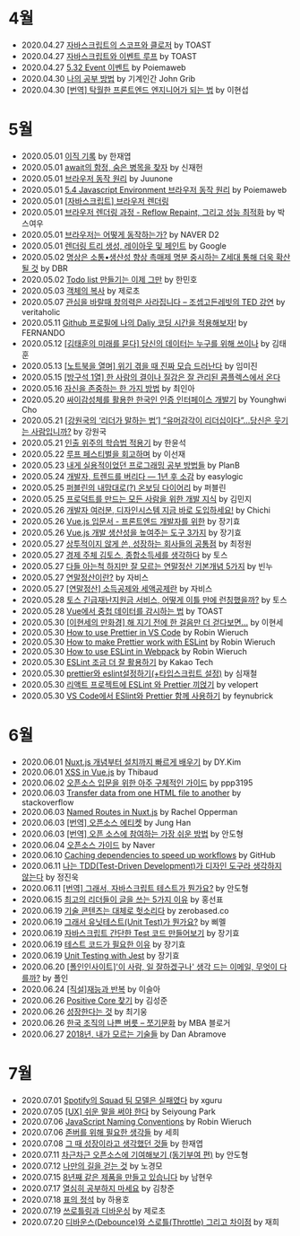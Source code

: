 # 4월

- 2020.04.27 [자바스크립트의 스코프와 클로저](https://meetup.toast.com/posts/86) by TOAST
- 2020.04.27 [자바스크립트와 이벤트 루프](https://meetup.toast.com/posts/89) by TOAST
- 2020.04.27 [5.32 Event 이벤트](https://poiemaweb.com/js-event) by Poiemaweb
- 2020.04.30 [나의 공부 방법](https://johngrib.github.io/wiki/my-study-method/) by 기계인간 John Grib
- 2020.04.30 [[번역] 탁월한 프론트엔드 엔지니어가 되는 법](https://hyunseob.github.io/2016/02/21/how-to-become-a-great-frontend-engineer/) by 이현섭

# 5월

- 2020.05.01 [이직 기록](https://jbee.io/career/2020-turnover-0/) by 한재엽
- 2020.05.01 [await의 함정, 숨은 병목을 찾자](https://jaeheon.kr/161) by 신재헌
- 2020.05.01 [브라우저 동작 원리](https://juunone.github.io/browser/) by Juunone
- 2020.05.01 [5.4 Javascript Environment 브라우저 동작 원리](https://poiemaweb.com/js-browser) by Poiemaweb
- 2020.05.01 [[자바스크립트] 브라우저 렌더링](https://12bme.tistory.com/140)
- 2020.05.01 [브라우저 렌더링 과정 - Reflow Repaint, 그리고 성능 최적화](https://boxfoxs.tistory.com/408) by 박스여우
- 2020.05.01 [브라우저는 어떻게 동작하는가?](https://d2.naver.com/helloworld/59361) by NAVER D2
- 2020.05.01 [렌더링 트리 생성, 레이아웃 및 페인트](https://developers.google.com/web/fundamentals/performance/critical-rendering-path/render-tree-construction?hl=ko) by Google
- 2020.05.02 [명상은 소통•생산성 향상 촉매제 명분 중시하는 Z세대 통해 더욱 확산될 것](https://dbr.donga.com/article/view/1306/article_no/9596) by DBR
- 2020.05.02 [Todo list 만들기는 이제 그만](https://woowabros.github.io/experience/2020/04/14/stop-making-todo-list.html) by 한민호
- 2020.05.03 [객체의 복사](https://www.zerocho.com/category/JavaScript/post/5750d384b73ae5152792188d) by 제로초
- 2020.05.07 [관심을 바랄때 창의력은 사라집니다 – 조셉고든레빗의 TED 강연](https://newspeppermint.com/2020/03/19/attention/) by veritaholic
- 2020.05.11 [Github 프로필에 나의 Daliy 코딩 시간을 적용해보자!](https://fernando.kr/develop/2020-05-02-github-gist-posting/) by FERNANDO
- 2020.05.12 [[김태훈의 미래를 묻다] 당신의 데이터는 누구를 위해 쓰이나](https://n.news.naver.com/article/025/0002997835/) by 김태훈
- 2020.05.13 [[노트북을 열며] 위기 겪을 때 진짜 모습 드러난다](https://news.joins.com/article/23775276/) by 임미진
- 2020.05.15 [[방구석 1열] 한 사람의 결이나 질감은 잘 관리된 콤플렉스에서 온다](https://m.cafe.daum.net/subdued20club/ReHf/2719778)
- 2020.05.16 [자신을 존중하는 한 가지 방법](https://www.donga.com/news/article/all/20200516/101066268/1) by 최인아
- 2020.05.20 [싸이감성체를 활용한 한국인 인증 인터페이스 개발기](https://brunch.co.kr/@andrewyhc/127) by Younghwi Cho
- 2020.05.21 [[강원국의 ‘리더가 말하는 법’] “유머감각이 리더십이다”…당신은 웃기는 사람입니까?](https://firenzedt.com/?p=6643) by 강원국
- 2020.05.21 [인출 위주의 학습법 적용기](https://hannut91.github.io/blogs/self-exam) by 한윤석
- 2020.05.22 [루프 페스티벌을 회고하며](https://brunch.co.kr/@sunjae/27) by 이선재
- 2020.05.23 [내게 실용적이었던 프로그래밍 공부 방법들](https://ppss.kr/archives/204117/) by PlanB
- 2020.05.24 [개발자, 트렌드를 버리다 — 1년 후 소감](https://medium.com/@easylogic/%EA%B0%9C%EB%B0%9C%EC%9E%90-%ED%8A%B8%EB%A0%8C%EB%93%9C%EB%A5%BC-%EB%B2%84%EB%A6%AC%EB%8B%A4-1%EB%85%84-%ED%9B%84-%EC%86%8C%EA%B0%90-e75a859280e9) by easylogic
- 2020.05.25 [퍼블린의 내맘대로(?) 온보딩 다이어리](https://www.notion.so/87868befad324424b53832b1bdabdf86) by 퍼블린
- 2020.05.25 [프로덕트를 만드는 모든 사람을 위한 개발 지식](https://www.notion.so/74c1bc468ec2420e959743a21c64c668) by 김민지
- 2020.05.26 [개발자 여러분, 디자인시스템 지금 바로 도입하세요!](https://blog.gangnamunni.com/post/welchis) by Chichi
- 2020.05.26 [Vue.js 입문서 - 프론트엔드 개발자를 위한](https://joshua1988.github.io/web-development/vuejs/vuejs-tutorial-for-beginner/) by 장기효
- 2020.05.26 [Vue.js 개발 생산성을 높여주는 도구 3가지](https://joshua1988.github.io/web-development/vuejs/boost-productivity/) by 장기효
- 2020.05.27 [상투적이지 않게 쓴, 성장하는 회사들의 공통점](https://brunch.co.kr/@choej1/12) by 최정원
- 2020.05.27 [경제 주체 김토스, 종합소득세를 생각하다](https://blog.toss.im/2020/05/14/money/life/may-incometax/) by 토스
- 2020.05.27 [다들 아는척 하지만 잘 모르는 연말정산 기본개념 5가지](https://banksalad.com/contents/%EB%8B%A4%EB%93%A4-%EC%95%84%EB%8A%94%EC%B2%99-%ED%95%98%EC%A7%80%EB%A7%8C-%EC%9E%98-%EB%AA%A8%EB%A5%B4%EB%8A%94-%EC%97%B0%EB%A7%90%EC%A0%95%EC%82%B0-%EA%B8%B0%EB%B3%B8%EA%B0%9C%EB%85%90-5%EA%B0%80%EC%A7%80-2a6d) by 빈누
- 2020.05.27 [연말정산이란?](https://help.jobis.co/hc/ko/articles/115004860453-%EC%97%B0%EB%A7%90%EC%A0%95%EC%82%B0%EC%9D%B4%EB%9E%80-) by 자비스
- 2020.05.27 [[연말정산] 소득공제와 세액공제란](https://help.jobis.co/hc/ko/articles/115004861493-%EC%86%8C%EB%93%9D%EA%B3%B5%EC%A0%9C%EC%99%80-%EC%84%B8%EC%95%A1%EA%B3%B5%EC%A0%9C-) by 자비스
- 2020.05.28 [토스 긴급재난지원금 서비스, 어떻게 이틀 만에 런칭했을까?](https://blog.toss.im/2020/05/28/tossteam/culture/disasterfund-behindstory/) by 토스
- 2020.05.28 [Vue에서 중첩 데이터를 감시하는 법](https://ui.toast.com/weekly-pick/ko_20190307/) by TOAST
- 2020.05.30 [[이현세의 만화경] 해 지기 전에 한 걸음만 더 걷다보면…](https://m.seoul.co.kr/news/newsView.php?cp=seoul&id=20050223030004) by 이현세
- 2020.05.30 [How to use Prettier in VS Code](https://www.robinwieruch.de/how-to-use-prettier-vscode) by Robin Wieruch
- 2020.05.30 [How to make Prettier work with ESLint](https://www.robinwieruch.de/prettier-eslint) by Robin Wieruch
- 2020.05.30 [How to use ESLint in Webpack](https://www.robinwieruch.de/webpack-eslint) by Robin Wieruch
- 2020.05.30 [ESLint 조금 더 잘 활용하기](https://tech.kakao.com/2019/12/05/make-better-use-of-eslint/) by Kakao Tech
- 2020.05.30 [prettier와 eslint설정하기(+타입스크립트 설정)](https://medium.com/@simsimjae/prettier%EC%99%80-eslint%EC%84%A4%EC%A0%95%ED%95%98%EA%B8%B0-%ED%83%80%EC%9E%85%EC%8A%A4%ED%81%AC%EB%A6%BD%ED%8A%B8-%EC%84%A4%EC%A0%95-110dc8ab94b6) by 심재철
- 2020.05.30 [리액트 프로젝트에 ESLint 와 Prettier 끼얹기](https://velog.io/@velopert/eslint-and-prettier-in-react) by velopert
- 2020.05.30 [VS Code에서 ESlint와 Prettier 함께 사용하기](https://feynubrick.github.io/2019/05/20/eslint-prettier.html) by feynubrick

# 6월

- 2020.06.01 [Nuxt.js 개념부터 설치까지 빠르게 배우기](https://kdydesign.github.io/2019/04/10/nuxtjs-tutorial/) by DY.Kim
- 2020.06.01 [XSS in Vue.js](https://blog.sqreen.com/xss-in-vue-js/) by Thibaud
- 2020.06.02 [오픈소스 입문을 위한 아주 구체적인 가이드](https://velog.io/@ppp3195/%EC%98%A4%ED%94%88%EC%86%8C%EC%8A%A4-%EC%9E%85%EB%AC%B8%EC%9D%84-%EC%9C%84%ED%95%9C-%EC%95%84%EC%A3%BC-%EA%B5%AC%EC%B2%B4%EC%A0%81%EC%9D%B8-%EA%B0%80%EC%9D%B4%EB%93%9C) by ppp3195
- 2020.06.03 [Transfer data from one HTML file to another](https://stackoverflow.com/questions/17502071/transfer-data-from-one-html-file-to-another) by stackoverflow
- 2020.06.03 [Named Routes in Nuxt.js](https://zaengle.com/blog/named-routes-in-nuxt) by Rachel Opperman
- 2020.06.03 [[번역] 오픈소스 에티켓](https://medium.com/jung-han/%EB%B2%88%EC%97%AD-%EC%98%A4%ED%94%88%EC%86%8C%EC%8A%A4-%EC%97%90%ED%8B%B0%EC%BC%93-bf59267d1db3) by Jung Han
- 2020.06.03 [[번역] 오픈 소스에 참여하는 가장 쉬운 방법](https://rinae.dev/posts/the-easiest-way-to-get-into-open-source-kor) by 안도형
- 2020.06.04 [오픈소스 가이드](https://naver.github.io/OpenSourceGuide/book/) by Naver
- 2020.06.10 [Caching dependencies to speed up workflows](https://help.github.com/en/actions/configuring-and-managing-workflows/caching-dependencies-to-speed-up-workflows) by GitHub
- 2020.06.11 [나는 TDD(Test-Driven Development)가 디자인 도구라 생각하지 않는다](https://www.facebook.com/jinwook.chung.167/posts/1890555361179897) by 정진욱
- 2020.06.11 [[번역] 그래서, 자바스크립트 테스트가 뭔가요?](https://rinae.dev/posts/what-is-testing-javascript-kr) by 안도형
- 2020.06.15 [최고의 리더들이 글을 쓰는 5가지 이유](https://brunch.co.kr/@rickeygo/265) by 홍선표
- 2020.06.19 [기술 콘텐츠는 대체로 헛소리다](https://muchtrans.com/translations/most-tech-content-is-bullshit.ko.html) by zerobased.co
- 2020.06.19 [그래서 유닛테스트(Unit Test)가 뭔가요?](https://imasoftwareengineer.tistory.com/88) by 삐멜
- 2020.06.19 [자바스크립트 간단한 Test 코드 만들어보기](https://joshua1988.github.io/web-development/javascript/js-testing/) by 장기효
- 2020.06.19 [테스트 코드가 필요한 이유](https://joshua1988.github.io/vue-camp/testing/overview.html) by 장기효
- 2020.06.19 [Unit Testing with Jest](https://joshua1988.github.io/vue-camp/testing/jest-testing.html) by 장기효
- 2020.06.20 [[폴인인사이트]'이 사람, 일 잘하겠구나' 생각 드는 이메일, 무엇이 다를까?](https://news.v.daum.net/v/20200617062409643) by 폴인
- 2020.06.24 [[직설]재능과 반복](https://n.news.naver.com/article/032/0003015062) by 이슬아
- 2020.06.26 [Positive Core 찾기](https://www.facebook.com/laissezz/posts/3031411796926547) by 김성준
- 2020.06.26 [성장한다는 것](https://brunch.co.kr/@choikiwoong/48) by 최기웅
- 2020.06.26 [한국 조직의 나쁜 버릇 – 쪼기문화](https://www.venturesquare.net/517907) by MBA 블로거
- 2020.06.27 [2018년, 내가 모르는 기술들](https://overreacted.io/ko/things-i-dont-know-as-of-2018/) by Dan Abramove

# 7월

- 2020.07.01 [Spotify의 Squad 팀 모델은 실패였다](https://news.hada.io/topic?id=2191) by xguru
- 2020.07.05 [[UX] 쉬운 말을 써야 한다](https://brunch.co.kr/@sei0/16) by Seiyoung Park
- 2020.07.06 [JavaScript Naming Conventions](https://www.robinwieruch.de/javascript-naming-conventions) by Robin Wieruch
- 2020.07.06 [존버를 위해 필요한 생각들](https://brunch.co.kr/@theee/78) by 세희
- 2020.07.08 [그 때 성장이라고 생각했던 것들](https://jbee.io/essay/growth-mistaken-2020/) by 한재엽
- 2020.07.11 [차근차근 오픈소스에 기여해보기 (동기부여 편)](https://rinae.dev/posts/how-to-contribute-oss) by 안도형
- 2020.07.12 [나만의 길을 걷는 것](https://brightparagon.wordpress.com/2018/03/11/own-path/) by 노경모
- 2020.07.15 [8년째 같은 제품을 만들고 있습니다](https://speakerdeck.com/ridi/8nyeonjjae-gateun-jepumeul-mandeulgo-issseubnida) by 남현우
- 2020.07.17 [열심히 공부하지 마세요](http://agile.egloos.com/2897508) by 김창준
- 2020.07.18 [표의 정석](https://drive.google.com/file/d/1uQ5VOXBNk_Nf6V5JUXhKl2pHZY5N1wA4/view) by 하용호
- 2020.07.19 [쓰로틀링과 디바운싱](https://www.zerocho.com/category/JavaScript/post/59a8e9cb15ac0000182794fa) by 제로초
- 2020.07.20 [디바운스(Debounce)와 스로틀(Throttle) 그리고 차이점](https://webclub.tistory.com/607) by 재희

